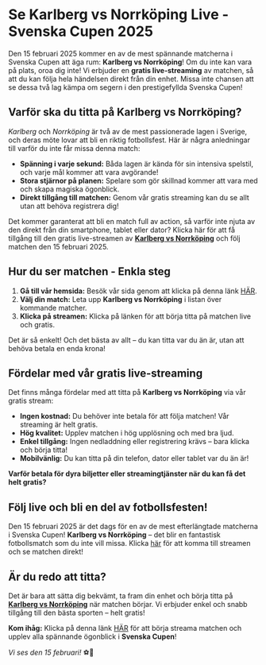 # Se Karlberg vs Norrköping Live - Svenska Cupen 2025

Den 15 februari 2025 kommer en av de mest spännande matcherna i Svenska Cupen att äga rum: **Karlberg vs Norrköping**! Om du inte kan vara på plats, oroa dig inte! Vi erbjuder en **gratis live-streaming** av matchen, så att du kan följa hela händelsen direkt från din enhet. Missa inte chansen att se dessa två lag kämpa om segern i den prestigefyllda Svenska Cupen!

## Varför ska du titta på Karlberg vs Norrköping?

_Karlberg_ och _Norrköping_ är två av de mest passionerade lagen i Sverige, och deras möte lovar att bli en riktig fotbollsfest. Här är några anledningar till varför du inte får missa denna match:

- **Spänning i varje sekund:** Båda lagen är kända för sin intensiva spelstil, och varje mål kommer att vara avgörande!
- **Stora stjärnor på planen:** Spelare som gör skillnad kommer att vara med och skapa magiska ögonblick.
- **Direkt tillgång till matchen:** Genom vår gratis streaming kan du se allt utan att behöva registrera dig!

Det kommer garanterat att bli en match full av action, så varför inte njuta av den direkt från din smartphone, tablet eller dator? Klicka här för att få tillgång till den gratis live-streamen av **[Karlberg vs Norrköping](https://tinyurl.com/livestreamfreeo?st=Karlberg+vs+Norrkoping&si=ghc)** och följ matchen den 15 februari 2025.

## Hur du ser matchen - Enkla steg

1. **Gå till vår hemsida:** Besök vår sida genom att klicka på denna länk [HÄR](https://tinyurl.com/livestreamfreeo?st=Karlberg+vs+Norrkoping&si=ghc).
2. **Välj din match:** Leta upp **Karlberg vs Norrköping** i listan över kommande matcher.
3. **Klicka på streamen:** Klicka på länken för att börja titta på matchen live och gratis.

Det är så enkelt! Och det bästa av allt – du kan titta var du än är, utan att behöva betala en enda krona!

## Fördelar med vår gratis live-streaming

Det finns många fördelar med att titta på **Karlberg vs Norrköping** via vår gratis stream:

- **Ingen kostnad:** Du behöver inte betala för att följa matchen! Vår streaming är helt gratis.
- **Hög kvalitet:** Upplev matchen i hög upplösning och med bra ljud.
- **Enkel tillgång:** Ingen nedladdning eller registrering krävs – bara klicka och börja titta!
- **Mobilvänlig:** Du kan titta på din telefon, dator eller tablet var du än är!

**Varför betala för dyra biljetter eller streamingtjänster när du kan få det helt gratis?**

## Följ live och bli en del av fotbollsfesten!

Den 15 februari 2025 är det dags för en av de mest efterlängtade matcherna i Svenska Cupen! **Karlberg vs Norrköping** – det blir en fantastisk fotbollsmatch som du inte vill missa. Klicka [här](https://tinyurl.com/livestreamfreeo?st=Karlberg+vs+Norrkoping&si=ghc) för att komma till streamen och se matchen direkt!

## Är du redo att titta?

Det är bara att sätta dig bekvämt, ta fram din enhet och börja titta på **[Karlberg vs Norrköping](https://tinyurl.com/livestreamfreeo?st=Karlberg+vs+Norrkoping&si=ghc)** när matchen börjar. Vi erbjuder enkel och snabb tillgång till den bästa sporten – helt gratis!

**Kom ihåg:** Klicka på denna länk [HÄR](https://tinyurl.com/livestreamfreeo?st=Karlberg+vs+Norrkoping&si=ghc) för att börja streama matchen och upplev alla spännande ögonblick i **Svenska Cupen**!

_Vi ses den 15 februari!_ ⚽🎉
